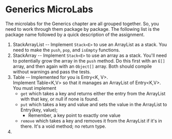 # Generics MicroLabs
The microlabs for the Generics chapter are all grouped together.  So, you need to work through them package by package.
The following list is the package name followed by a quick description of the assignment.
1. StackArrayList -- Implement `Stack<E>` to use an ArrayList as a stack.  You need to make the `push`, `pop`, and
`isEmpty` functions.
2. StackArray -- Implement `Stack<E>` to use an array as a stack.  You'll need to potentially grow the array in the 
`push` method.  Do this first with an `E[]` array, and then again with an `Object[]` array.  Both should compile
without warnings and pass the tests.
3. Table -- Implemented for you is Entry<K, V>.  
Implement Table<K,V> so that it manages an ArrayList of Entry<K,V>.  You must implement
    * `get` which takes a key and returns either the entry from the ArrayList with that key, or null if none is found.
    * `put` which takes a key and value and sets the value in the ArrayList to Entry(key, value);
        * Remember, a key point to exactly one value
    * `remove` which takes a key and removes it from the ArrayList if it's in there.  It's a void method; no return type.
4.